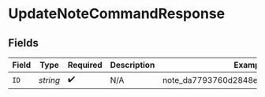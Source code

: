 # UpdateNoteCommandResponse


## Fields

| Field                                 | Type                                  | Required                              | Description                           | Example                               |
| ------------------------------------- | ------------------------------------- | ------------------------------------- | ------------------------------------- | ------------------------------------- |
| `ID`                                  | *string*                              | :heavy_check_mark:                    | N/A                                   | note_da7793760d2848e389b22807c5fccf90 |